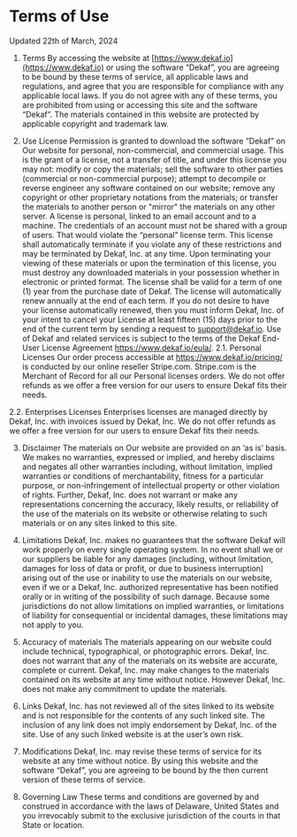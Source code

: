 # Terms of Use

Updated 22th of March, 2024

1. Terms
By accessing the website at [https://www.dekaf.io](https://www.dekaf.io) or using the software “Dekaf”, you are agreeing to be bound by these terms of service, all applicable laws and regulations, and agree that you are responsible for compliance with any applicable local laws. If you do not agree with any of these terms, you are prohibited from using or accessing this site and the software “Dekaf”. The materials contained in this website are protected by applicable copyright and trademark law.

2. Use License
Permission is granted to download the software “Dekaf” on Our website for personal, non-commercial, and commercial usage. This is the grant of a license, not a transfer of title, and under this license you may not:
modify or copy the materials;
sell the software to other parties (commercial or non-commercial purpose);
attempt to decompile or reverse engineer any software contained on our website;
remove any copyright or other proprietary notations from the materials; or
transfer the materials to another person or "mirror" the materials on any other server.
A license is personal, linked to an email account and to a machine. The credentials of an account must not be shared with a group of users. That would violate the “personal” license term.
This license shall automatically terminate if you violate any of these restrictions and may be terminated by Dekaf, Inc. at any time. Upon terminating your viewing of these materials or upon the termination of this license, you must destroy any downloaded materials in your possession whether in electronic or printed format.
The license shall be valid for a term of one (1) year from the purchase date of Dekaf. The license will automatically renew annually at the end of each term. If you do not desire to have your license automatically renewed, then you must inform Dekaf, Inc. of your intent to cancel your License at least fifteen (15) days prior to the end of the current term by sending a request to support@dekaf.io.
Use of Dekaf and related services is subject to the terms of the Dekaf End-User License Agreement https://www.dekaf.io/eula/.
2.1. Personal Licenses
Our order process accessible at https://www.dekaf.io/pricing/ is conducted by our online reseller Stripe.com. Stripe.com is the Merchant of Record for all our Personal licenses orders. We do not offer refunds as we offer a free version for our users to ensure Dekaf fits their needs.

2.2. Enterprises Licenses
Enterprises licenses are managed directly by Dekaf, Inc. with invoices issued by Dekaf, Inc. We do not offer refunds as we offer a free version for our users to ensure Dekaf fits their needs.

3. Disclaimer
The materials on Our website are provided on an ‘as is’ basis. We makes no warranties, expressed or implied, and hereby disclaims and negates all other warranties including, without limitation, implied warranties or conditions of merchantability, fitness for a particular purpose, or non-infringement of intellectual property or other violation of rights.
Further, Dekaf, Inc. does not warrant or make any representations concerning the accuracy, likely results, or reliability of the use of the materials on its website or otherwise relating to such materials or on any sites linked to this site.
4. Limitations
Dekaf, Inc. makes no guarantees that the software Dekaf will work properly on every single operating system. In no event shall we or our suppliers be liable for any damages (including, without limitation, damages for loss of data or profit, or due to business interruption) arising out of the use or inability to use the materials on our website, even if we or a Dekaf, Inc. authorized representative has been notified orally or in writing of the possibility of such damage. Because some jurisdictions do not allow limitations on implied warranties, or limitations of liability for consequential or incidental damages, these limitations may not apply to you.

5. Accuracy of materials
The materials appearing on our website could include technical, typographical, or photographic errors. Dekaf, Inc. does not warrant that any of the materials on its website are accurate, complete or current. Dekaf, Inc. may make changes to the materials contained on its website at any time without notice. However Dekaf, Inc. does not make any commitment to update the materials.

6. Links
Dekaf, Inc. has not reviewed all of the sites linked to its website and is not responsible for the contents of any such linked site. The inclusion of any link does not imply endorsement by Dekaf, Inc. of the site. Use of any such linked website is at the user’s own risk.

7. Modifications
Dekaf, Inc. may revise these terms of service for its website at any time without notice. By using this website and the software “Dekaf”, you are agreeing to be bound by the then current version of these terms of service.

8. Governing Law
These terms and conditions are governed by and construed in accordance with the laws of Delaware, United States and you irrevocably submit to the exclusive jurisdiction of the courts in that State or location.


